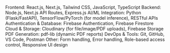 Frontend: React.js, Next.js, Tailwind CSS, JavaScript, TypeScript
Backend: Node.js, Next.js API Routes, Express.js
AI/ML Integration: Python (Flask/FastAPI), TensorFlow/PyTorch (for model inference), RESTful APIs
Authentication & Database: Firebase Authentication, Firebase Firestore
Cloud & Storage: Cloudinary (for file/image/PDF uploads), Firebase Storage
PDF Generation: pdf-lib (dynamic PDF reports)
DevOps & Tools: Git, GitHub, VS Code, Postman
Other: Form handling, Error handling, Role-based access control, Responsive UI design
